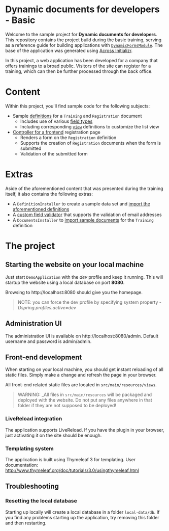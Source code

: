 # Dynamic documents for developers - Basic

Welcome to the sample project for **Dynamic documents for developers**.
This repository contains the project build during the basic training, serving as a reference guide for building applications with [`DynamicFormsModule`](https://across-docs.foreach.be/across-site/production/dynamic-forms-module/0.0.1/index.html).
The base of the application was generated using [Across Initializr](http://start-across.foreach.be/).

In this project, a web application has been developed for a company that offers trainings to a broad public. 
Visitors of the site can register for a training, which can then be further processed through the back office.

# Content

Within this project, you'll find sample code for the following subjects:

* Sample [definitions](https://across-docs.foreach.be/across-site/production/dynamic-forms-module/0.0.1/definitions/creating-a-document-definition.html) for a `Training` and `Registration` document
  * Includes use of various [field types](https://across-docs.foreach.be/across-site/production/dynamic-forms-module/0.0.1/field-types/index.html)
  * Including corresponding [`view`](https://across-docs.foreach.be/across-site/production/dynamic-forms-module/0.0.1/definitions/creating-a-view-definition.html) definitions to customize the list view
* [Controller for a frontend](https://across-docs.foreach.be/across-site/production/dynamic-forms-module/0.0.1/guides/general/creating-a-simple-frontend-form.html) registration page
  * Renders a form on the `Registration` definition
  * Supports the creation of `Registration` documents when the form is submitted
  * Validation of the submitted form 

# Extras

Aside of the aforementioned content that was presented during the training itself, it also contains the following extras:

* A `DefinitionInstaller` to create a sample data set and [import the aforementioned definitions](https://across-docs.foreach.be/across-site/production/dynamic-forms-module/0.0.1/import-export/importing-definitions.html)
* A [custom field validator](https://across-docs.foreach.be/across-site/production/dynamic-forms-module/0.0.1/validators/creating-a-field-validator.html) that supports the validation of email addresses
* A `DocumentsInstaller` to [import sample documents](https://across-docs.foreach.be/across-site/production/dynamic-forms-module/0.0.1/import-export/importing-documents.html) for the `Training` definition  

# The project

## Starting the website on your local machine
Just start `DemoApplication` with the *dev* profile and keep it running.
This will startup the website using a local database on port **8080**.

Browsing to http://localhost:8080 should give you the homepage.

> NOTE: you can force the dev profile by specifying system property *-Dspring.profiles.active=dev* 

## Administration UI
The administration UI is available on http://localhost:8080/admin.
Default username and password is admin/admin.

## Front-end development
When starting on your local machine, you should get instant reloading of all static files.
Simply make a change and refresh the page in your browser.

All front-end related static files are located in `src/main/resources/views`.

> WARNING: _All files in `src/main/resources` will be packaged and deployed with the website.
> Do not put any files anywhere in that folder if they are not supposed to be deployed!

### LiveReload integration
The application supports LiveReload.
If you have the plugin in your browser, just activating it on the site should be enough.

### Templating system
The application is built using Thymeleaf 3 for templating.
User documentation: http://www.thymeleaf.org/doc/tutorials/3.0/usingthymeleaf.html

## Troubleshooting
### Resetting the local database
Starting up locally will create a local database in a folder `local-data/db`.
If you find any problems starting up the application, try removing this folder and then restarting.

